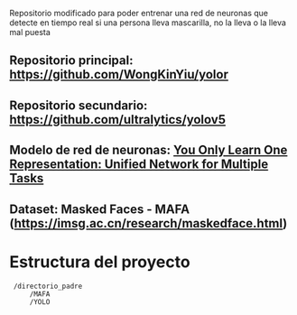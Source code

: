 Repositorio modificado para poder entrenar una red de neuronas que detecte en tiempo real si una persona lleva mascarilla, no la lleva o la lleva mal puesta

## Repositorio principal: https://github.com/WongKinYiu/yolor
## Repositorio secundario: https://github.com/ultralytics/yolov5
## Modelo de red de neuronas: [You Only Learn One Representation: Unified Network for Multiple Tasks](https://arxiv.org/abs/2105.04206)
## Dataset: Masked Faces - MAFA (https://imsg.ac.cn/research/maskedface.html)

# Estructura del proyecto
     /directorio_padre
         /MAFA
         /YOLO
